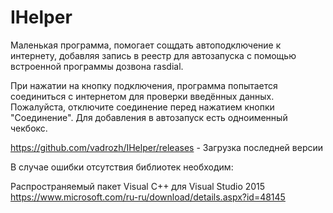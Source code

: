 # IHelper
Маленькая программа, помогает сощдать автоподключение к интернету, добавляя запись в реестр для автозапуска с помощью встроенной программы дозвона rasdial.

При нажатии на кнопку подключения, программа попытается соединиться с интернетом для проверки введённых данных. Пожалуйста, отключите соединение перед нажатием кнопки "Соединение". Для добавления в автозапуск есть одноименный чекбокс.

https://github.com/vadrozh/IHelper/releases - Загрузка последней версии



В случае ошибки отсутствия библиотек необходим:

Распространяемый пакет Visual C++ для Visual Studio 2015 
https://www.microsoft.com/ru-ru/download/details.aspx?id=48145
